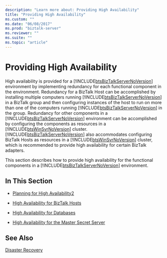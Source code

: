 ```yaml
---
description: "Learn more about: Providing High Availability"
title: "Providing High Availability"
ms.custom: ""
ms.date: "06/08/2017"
ms.prod: "biztalk-server"
ms.reviewer: ""
ms.suite: ""
ms.topic: "article"
---
```

# Providing High Availability
High availability is provided for a [!INCLUDE[btsBizTalkServerNoVersion](../includes/btsbiztalkservernoversion-md.md)] environment by implementing redundancy for each functional component in the environment. Redundancy for a BizTalk Host can be accomplished by installing multiple computers running [!INCLUDE[btsBizTalkServerNoVersion](../includes/btsbiztalkservernoversion-md.md)] in a BizTalk group and then configuring instances of the host to run on more than one of the computers running [!INCLUDE[btsBizTalkServerNoVersion](../includes/btsbiztalkservernoversion-md.md)] in the group. Redundancy for other components in a [!INCLUDE[btsBizTalkServerNoVersion](../includes/btsbiztalkservernoversion-md.md)] environment can be accomplished by configuring the components as resources in a [!INCLUDE[btsWinSvrNoVersion](../includes/btswinsvrnoversion-md.md)] cluster. [!INCLUDE[btsBizTalkServerNoVersion](../includes/btsbiztalkservernoversion-md.md)] also accommodates configuring BizTalk Hosts as resources in a [!INCLUDE[btsWinSvrNoVersion](../includes/btswinsvrnoversion-md.md)] cluster, which is recommended to provide high availability for certain BizTalk adapters.  
  
 This section describes how to provide high availability for the functional components in a [!INCLUDE[btsBizTalkServerNoVersion](../includes/btsbiztalkservernoversion-md.md)] environment.  
  
## In This Section  
  
-   [Planning for High Availability2](../technical-guides/planning-for-high-availability2.md)  
  
-   [High Availability for BizTalk Hosts](../technical-guides/high-availability-for-biztalk-hosts.md)  
  
-   [High Availability for Databases](../technical-guides/high-availability-for-databases.md)  
  
-   [High Availability for the Master Secret Server](../technical-guides/high-availability-for-the-master-secret-server.md)  
  
## See Also  
 [Disaster Recovery](../technical-guides/disaster-recovery.md)
